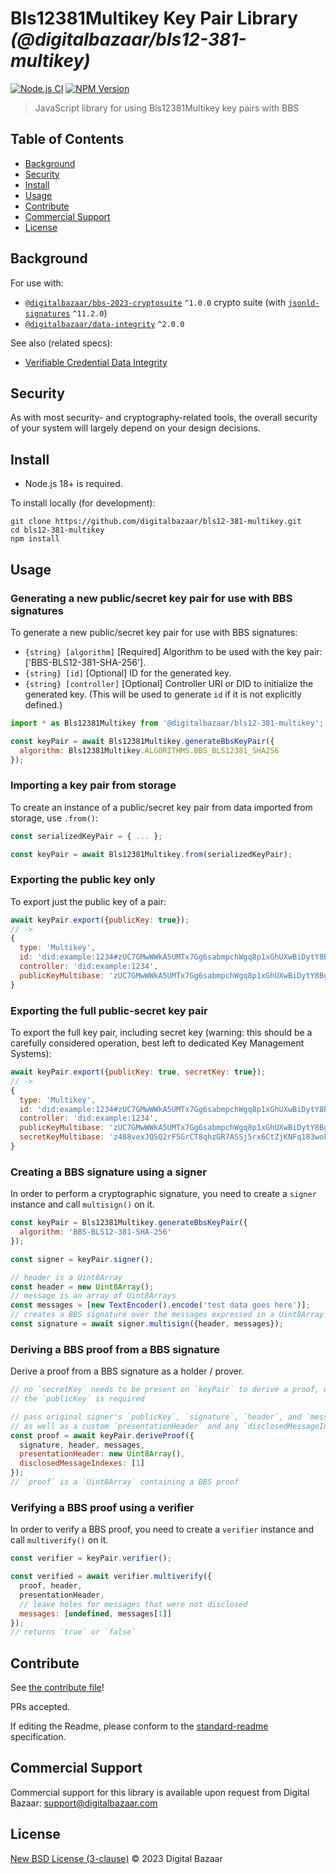# Bls12381Multikey Key Pair Library _(@digitalbazaar/bls12-381-multikey)_

[![Node.js CI](https://github.com/digitalbazaar/bls12-381-multikey/workflows/Node.js%20CI/badge.svg)](https://github.com/digitalbazaar/bls12-381-multikey/actions?query=workflow%3A%22Node.js+CI%22)
[![NPM Version](https://img.shields.io/npm/v/@digitalbazaar/bls12-381-multikey.svg)](https://npm.im/@digitalbazaar/bls12-381-multikey)

> JavaScript library for using Bls12381Multikey key pairs with BBS

## Table of Contents

- [Background](#background)
- [Security](#security)
- [Install](#install)
- [Usage](#usage)
- [Contribute](#contribute)
- [Commercial Support](#commercial-support)
- [License](#license)

## Background

For use with:

* [`@digitalbazaar/bbs-2023-cryptosuite`](https://github.com/digitalbazaar/bbs-2023-cryptosuite) `^1.0.0`
  crypto suite (with [`jsonld-signatures`](https://github.com/digitalbazaar/jsonld-signatures) `^11.2.0`)
* [`@digitalbazaar/data-integrity`](https://github.com/digitalbazaar/data-integrity) `^2.0.0`

See also (related specs):

* [Verifiable Credential Data Integrity](https://w3c.github.io/vc-data-integrity/)

## Security

As with most security- and cryptography-related tools, the overall security of
your system will largely depend on your design decisions.

## Install

- Node.js 18+ is required.

To install locally (for development):

```
git clone https://github.com/digitalbazaar/bls12-381-multikey.git
cd bls12-381-multikey
npm install
```

## Usage

### Generating a new public/secret key pair for use with BBS signatures

To generate a new public/secret key pair for use with BBS signatures:

* `{string} [algorithm]` \[Required\] Algorithm to be used with the key pair:
  \['BBS-BLS12-381-SHA-256'\].
* `{string} [id]` \[Optional\] ID for the generated key.
* `{string} [controller]` \[Optional\] Controller URI or DID to initialize the
  generated key. (This will be used to generate `id` if it is not explicitly defined.)

```js
import * as Bls12381Multikey from '@digitalbazaar/bls12-381-multikey';

const keyPair = await Bls12381Multikey.generateBbsKeyPair({
  algorithm: Bls12381Multikey.ALGORITHMS.BBS_BLS12381_SHA256
});
```

### Importing a key pair from storage

To create an instance of a public/secret key pair from data imported from
storage, use `.from()`:

```js
const serializedKeyPair = { ... };

const keyPair = await Bls12381Multikey.from(serializedKeyPair);
````

### Exporting the public key only

To export just the public key of a pair:

```js
await keyPair.export({publicKey: true});
// ->
{
  type: 'Multikey',
  id: 'did:example:1234#zUC7GMwWWkA5UMTx7Gg6sabmpchWgq8p1xGhUXwBiDytY8BgD6eq5AmxNgjwDbAz8Rq6VFBLdNjvXR4ydEdwDEN9L4vGFfLkxs8UsU3wQj9HQGjQb7LHWdRNJv3J1kGoA3BvnBv',
  controller: 'did:example:1234',
  publicKeyMultibase: 'zUC7GMwWWkA5UMTx7Gg6sabmpchWgq8p1xGhUXwBiDytY8BgD6eq5AmxNgjwDbAz8Rq6VFBLdNjvXR4ydEdwDEN9L4vGFfLkxs8UsU3wQj9HQGjQb7LHWdRNJv3J1kGoA3BvnBv'
}
```

### Exporting the full public-secret key pair

To export the full key pair, including secret key (warning: this should be a
carefully considered operation, best left to dedicated Key Management Systems):

```js
await keyPair.export({publicKey: true, secretKey: true});
// ->
{
  type: 'Multikey',
  id: 'did:example:1234#zUC7GMwWWkA5UMTx7Gg6sabmpchWgq8p1xGhUXwBiDytY8BgD6eq5AmxNgjwDbAz8Rq6VFBLdNjvXR4ydEdwDEN9L4vGFfLkxs8UsU3wQj9HQGjQb7LHWdRNJv3J1kGoA3BvnBv',
  controller: 'did:example:1234',
  publicKeyMultibase: 'zUC7GMwWWkA5UMTx7Gg6sabmpchWgq8p1xGhUXwBiDytY8BgD6eq5AmxNgjwDbAz8Rq6VFBLdNjvXR4ydEdwDEN9L4vGFfLkxs8UsU3wQj9HQGjQb7LHWdRNJv3J1kGoA3BvnBv',
  secretKeyMultibase: 'z488vexJQSQ2rF5GrCT8qhzGR7ASSj5rx6CtZjKNFq183woF'
}
```

### Creating a BBS signature using a signer

In order to perform a cryptographic signature, you need to create a
`signer` instance and call `multisign()` on it.

```js
const keyPair = Bls12381Multikey.generateBbsKeyPair({
  algorithm: 'BBS-BLS12-381-SHA-256'
});

const signer = keyPair.signer();

// header is a Uint8Array
const header = new Uint8Array();
// message is an array of Uint8Arrays
const messages = [new TextEncoder().encode('test data goes here')];
// creates a BBS signature over the messages expressed in a Uint8Array
const signature = await signer.multisign({header, messages});
```

### Deriving a BBS proof from a BBS signature

Derive a proof from a BBS signature as a holder / prover.

```js
// no `secretKey` needs to be present on `keyPair` to derive a proof, only
// the `publicKey` is required

// pass original signer's `publicKey`, `signature`, `header`, and `messages`
// as well as a custom `presentationHeader` and any `disclosedMessageIndexes`
const proof = await keyPair.deriveProof({
  signature, header, messages,
  presentationHeader: new Uint8Array(),
  disclosedMessageIndexes: [1]
});
// `proof` is a `Uint8Array` containing a BBS proof
```

### Verifying a BBS proof using a verifier

In order to verify a BBS proof, you need to create a `verifier` instance
and call `multiverify()` on it.

```js
const verifier = keyPair.verifier();

const verified = await verifier.multiverify({
  proof, header,
  presentationHeader,
  // leave holes for messages that were not disclosed
  messages: [undefined, messages[1]]
});
// returns `true` or `false`
```

## Contribute

See [the contribute file](https://github.com/digitalbazaar/bedrock/blob/master/CONTRIBUTING.md)!

PRs accepted.

If editing the Readme, please conform to the
[standard-readme](https://github.com/RichardLitt/standard-readme) specification.

## Commercial Support

Commercial support for this library is available upon request from
Digital Bazaar: support@digitalbazaar.com

## License

[New BSD License (3-clause)](LICENSE) © 2023 Digital Bazaar
